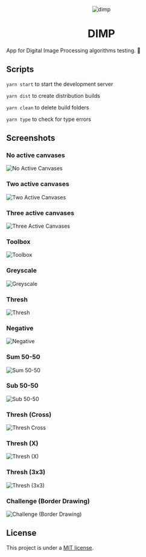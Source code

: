 <p align="center">
  <img src="/app/media/icon.png" alt="dimp" />
  <h1 align="center">DIMP</h1>
</p>

App for Digital Image Processing algorithms testing. 🧪

## Scripts

`yarn start` to start the development server

`yarn dist` to create distribution builds

`yarn clean` to delete build folders

`yarn type` to check for type errors

## Screenshots

### No active canvases

![No Active Canvases](/screenshots/dimp-no-active-canvases.png)

### Two active canvases

![Two Active Canvases](/screenshots/dimp-two-active-canvases.png)

### Three active canvases

![Three Active Canvases](/screenshots/dimp-three-active-canvases.png)

### Toolbox

![Toolbox](/screenshots/dimp-toolbox.png)

### Greyscale

![Greyscale](/screenshots/dimp-greyscale.png)

### Thresh

![Thresh](/screenshots/dimp-thresh.png)

### Negative

![Negative](/screenshots/dimp-negative.png)

### Sum 50-50

![Sum 50-50](/screenshots/dimp-sum-50-50.png)

### Sub 50-50

![Sub 50-50](/screenshots/dimp-sub-50-50.png)

### Thresh (Cross)

![Thresh Cross](/screenshots/dimp-thresh-cross.png)

### Thresh (X)

![Thresh (X)](/screenshots/dimp-thresh-x.png)

### Thresh (3x3)

![Thresh (3x3)](/screenshots/dimp-thresh-3x3.png)

### Challenge (Border Drawing)

![Challenge (Border Drawing)](/screenshots/dimp-challenge-border-drawing.png)

## License

This project is under a [MIT license](/LICENSE).
